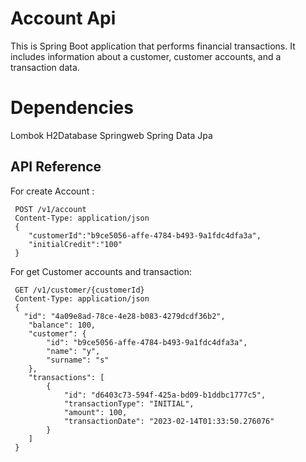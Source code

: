 # Account Api

This is Spring Boot application that performs financial transactions. It includes information about a customer, customer accounts, and a transaction data.

# Dependencies 
Lombok
H2Database
Springweb
Spring Data Jpa



## API Reference

For create Account :
```
 POST /v1/account
 Content-Type: application/json
 { 
    "customerId":"b9ce5056-affe-4784-b493-9a1fdc4dfa3a", 
    "initialCredit":"100"
 }
```

For get Customer accounts and transaction:
```
 GET /v1/customer/{customerId}
 Content-Type: application/json
 { 
   "id": "4a09e8ad-78ce-4e28-b083-4279dcdf36b2",
    "balance": 100,
    "customer": {
        "id": "b9ce5056-affe-4784-b493-9a1fdc4dfa3a",
        "name": "y",
        "surname": "s"
    },
    "transactions": [
        {
            "id": "d6403c73-594f-425a-bd09-b1ddbc1777c5",
            "transactionType": "INITIAL",
            "amount": 100,
            "transactionDate": "2023-02-14T01:33:50.276076"
        }
    ]
 }
```
